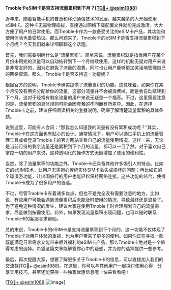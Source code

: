 **Tmoble卡eSIM卡是否支持流量累积到下月？[[TG💪+ @esim1088](https://t.me/s/esim1088)]**

近年来，随着智能手机的普及和移动通信技术的发展，越来越多的人开始使用eSIM卡。这种卡无需物理插拔，直接通过网络下载配置文件就能完成激活，大大方便了用户的日常使用。而Tmoble卡作为一款备受关注的eSIM卡产品，其功能和使用体验也备受热议。那么问题来了，Tmoble卡的eSIM卡是否支持流量累积到下个月呢？今天我们就来详细聊聊这个话题。

首先，我们需要明确什么是“流量累积”。简单来说，流量累积就是指当用户在某个月份未用完的流量可以自动结转到下一个月继续使用。这样的机制无疑对用户来说是非常友好的，因为它避免了流量的浪费，同时也让用户能够更加灵活地管理自己的网络资源。那么，Tmoble卡是否支持这一功能呢？

根据官方的说明，Tmoble卡确实提供了流量累积的功能。这意味着，如果你在某个月份没有用完分配给你的流量，这部分流量并不会被浪费掉，而是会自动结转到下个月。这对于经常有剩余流量的用户来说无疑是一个福音。不过，这里需要注意的是，流量累积的具体规则可能会因套餐的不同而有所差异。因此，在选择Tmoble卡之前，建议仔细阅读相关的套餐说明，确保了解清楚流量累积的具体条款。

说到这里，可能有人会问：“那我怎么知道我的流量有没有累积成功呢？”其实，Tmoble卡在这方面也有贴心的设计。通常情况下，用户可以通过手机上的流量管理工具或者登录Tmoble卡的官方网站查看自己的流量使用情况。这样一来，无论是当前月份的剩余流量还是累积到下个月的流量，都可以一目了然。对于喜欢自己掌控一切的用户来说，这种透明化的操作方式无疑增加了使用的便利性。

当然，除了流量累积的功能之外，Tmoble卡还具备其他许多吸引人的特点。比如它的eSIM技术，让用户无需担心传统实体SIM卡丢失或损坏的问题；再比如它的全球漫游功能，让出国旅行的用户也能轻松保持网络连接。这些功能的结合，使得Tmoble卡成为了很多用户的首选。

不过，尽管Tmoble卡有着诸多优点，但也不是完全没有需要注意的地方。比如说，有些用户可能会遇到流量累积后未能及时使用的情况，导致最终还是浪费了。为了避免这种情况的发生，建议大家在使用Tmoble卡时合理规划自己的流量需求，尽量做到按需使用。此外，如果发现流量累积出现问题，也可以随时联系Tmoble卡的客服寻求帮助。

总的来说，Tmoble卡的eSIM卡是支持流量累积到下个月的。这一功能不仅体现了Tmoble卡对用户体验的重视，也为用户带来了更多的便利。如果你正在寻找一款既能满足日常需求又能带来额外福利的eSIM卡产品，那么Tmoble卡绝对是一个值得考虑的选择。希望这篇文章能解答你心中的疑惑，并为你的选择提供一些参考。

最后，再次提醒大家，想要了解更多关于Tmoble卡的信息，可以直接加入我们的交流群[[TG💪+ @esim1088](https://t.me/s/esim1088)]。在这里，你可以与其他用户一起探讨使用心得，分享实用技巧，甚至还能获得一些独家优惠信息哦！快来看看吧！

[[TG💪+ @esim1088](https://t.me/s/esim1088) ![Image](https://i.postimg.cc/4NQfJmqS/Snipaste-2025-05-13-00-14-12.png)]